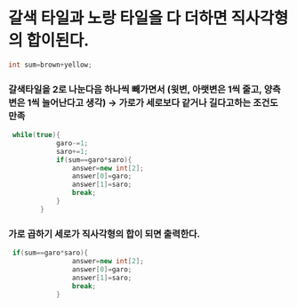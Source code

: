 # 갈색 타일과 노랑 타일을 다 더하면 직사각형의 합이된다.
```java
int sum=brown+yellow;
```
### 갈색타일을 2로 나눈다음 하나씩 빼가면서 (윗변, 아랫변은 1씩 줄고,  양측변은 1씩 늘어난다고 생각) → 가로가 세로보다 같거나 길다고하는 조건도 만족
```java
 while(true){
            garo-=1;
            saro+=1;
            if(sum==garo*saro){
                answer=new int[2];
                answer[0]=garo;
                answer[1]=saro;
                break;
            }
        }
```
### 가로 곱하기 세로가 직사각형의 합이 되면 출력한다.
```java
 if(sum==garo*saro){
                answer=new int[2];
                answer[0]=garo;
                answer[1]=saro;
                break;
            }
```
